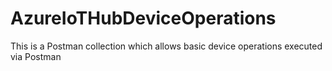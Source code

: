 # AzureIoTHubDeviceOperations
This is a Postman collection which allows basic device operations executed via Postman
